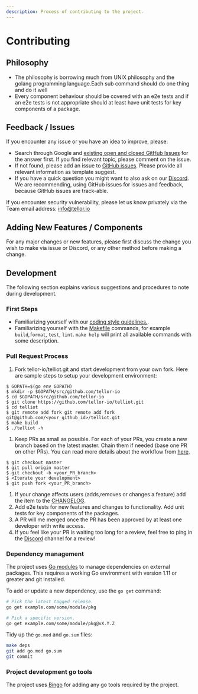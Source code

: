 ```yaml
---
description: Process of contributing to the project.
---
```


# Contributing

## Philosophy
- The philosophy is borrowing much from UNIX philosophy and the golang programming language.Each sub command should do one thing and do it well
 - Every component behaviour should be covered with an e2e tests and if an  e2e tests is not appropriate should at least have unit tests for key components of a package.

## Feedback / Issues
If you encounter any issue or you have an idea to improve, please:

* Search through Google and [existing open and closed GitHub Issues](https://github.com/tellor-io/telliot/issues) for the
answer first. If you find relevant topic, please comment on the issue.
* If not found, please add an issue to [GitHub issues](https://github.com/tellor-io/telliot/issues). Please provide
all relevant information as template suggest.
* If you have a quick question you might want to also ask on our [Discord](https://discord.gg/n7drGjh).
We are recommending, using GitHub issues for issues and feedback, because GitHub issues are track-able.

If you encounter security vulnerability, please let us know privately via the Team email address: [info@tellor.io](mailto:info@tellor.io?subject=Security%20vulnerability%20report)

## Adding New Features / Components
For any major changes or new features, please first
discuss the change you wish to make via issue or Discord, or any other
method before making a change.

## Development
The following section explains various suggestions and procedures to note during development.

### First Steps
* Familiarizing yourself with our [coding style guidelines.](coding-style-guide.md).
* Familiarizing yourself with the [Makefile](https://github.com/hhio618/telliot/blob/fix-telliot-docs/Makefile) commands, for example `build`,`format`, `test`, `lint`.
`make help` will print all available commands with some description.

### Pull Request Process
1. Fork tellor-io/telliot.git and start development from your own fork. Here are sample steps to setup your development environment:

```console
$ GOPATH=$(go env GOPATH)
$ mkdir -p $GOPATH/src/github.com/tellor-io
$ cd $GOPATH/src/github.com/tellor-io
$ git clone https://github.com/tellor-io/telliot.git
$ cd telliot
$ git remote add fork git remote add fork git@github.com/<your_github_id>/telliot.git
$ make build
$ ./telliot -h
```


1. Keep PRs as small as possible. For each of your PRs, you create a new branch based on the latest master.
Chain them if needed (base one PR on other PRs). You can read more details about the workflow from [here](https://gist.github.com/Chaser324/ce0505fbed06b947d962).

```console
$ git checkout master
$ git pull origin master
$ git checkout -b <your_PR_branch>
$ <Iterate your development>
$ git push fork <your_PR_branch>
```

1. If your change affects users (adds,removes or changes a feature) add the item to the [CHANGELOG](CHANGELOG.md).
1. Add e2e tests for new features and changes to functionality. Add unit tests for key components of the packages.
1. A PR will me merged once the PR has been approved by at least one developer with write access.
1. If you feel like your PR is waiting too long for a review, feel free to ping in the [Discord](https://discord.gg/n7drGjh) channel for a review!

### Dependency management
The project uses [Go modules](https://golang.org/cmd/go/#hdr-Modules__module_versions__and_more) to manage dependencies on external packages. This requires a working Go environment with version 1.11 or greater and git installed.

To add or update a new dependency, use the `go get` command:

```bash
# Pick the latest tagged release.
go get example.com/some/module/pkg

# Pick a specific version.
go get example.com/some/module/pkg@vX.Y.Z
```

Tidy up the `go.mod` and `go.sum` files:

```bash
make deps
git add go.mod go.sum
git commit
```

### Project development go tools
The project uses [Bingo](../.bingo/README.md) for adding any go tools required by the project.
